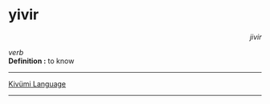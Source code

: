 
# yivir

<div align="right"><i>jivir</i></div>

*verb*  
**Definition :** to know  

---

[Kivümi Language](../README.md)

---
